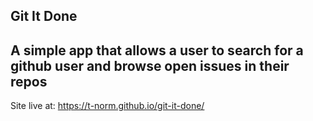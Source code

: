 Git It Done
--
A simple app that allows a user to search for a github user and browse open issues in their repos
--
Site live at: https://t-norm.github.io/git-it-done/

